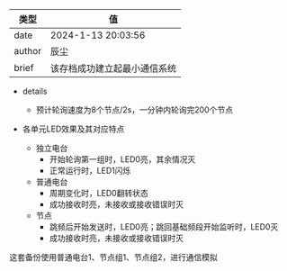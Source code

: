 |类型|值|
|---------|-------------|
|date|2024-1-13 20:03:56|
|author|辰尘|
|brief|该存档成功建立起最小通信系统|

* details
  * 预计轮询速度为8个节点/2s，一分钟内轮询完200个节点


* 各单元LED效果及其对应特点
  * 独立电台
    * 开始轮询第一组时，LED0亮，其余情况灭
    * 正常运行时，LED1闪烁
  * 普通电台
    * 周期变化时，LED0翻转状态
    * 成功接收时亮，未接收或接收错误时灭
  * 节点
    * 跳频后开始发送时，LED0亮；跳回基础频段开始监听时，LED0灭
    * 成功接收时亮，未接收或接收错误时灭


这套备份使用普通电台1、节点组1、节点组2，进行通信模拟
